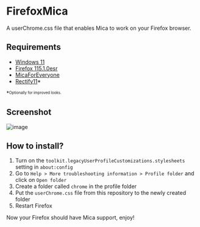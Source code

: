# FirefoxMica
A userChrome.css file that enables Mica to work on your Firefox browser.

## Requirements
- [Windows 11](https://microsoft.com/en-us/software-download/windows11)
- [Firefox 115.1.0esr](https://ftp.mozilla.org/pub/firefox/releases/115.1.0esr/)
- [MicaForEveryone](https://github.com/MicaForEveryone/MicaForEveryone)
- [Rectify11](https://github.com/Rectify11/Installer/releases/tag/v-3.0)*

*<sup><sub>Optionally for improved looks.</sup></sub>

## Screenshot
![image](https://github.com/piotr25691/FirefoxMica/assets/71488561/00c5b56e-f5a5-46ca-9551-dc11c52fa8b0)


## How to install?
1. Turn on the `toolkit.legacyUserProfileCustomizations.stylesheets` setting in `about:config`
2. Go to `Help > More troubleshooting information > Profile folder` and click on `Open folder`
3. Create a folder called `chrome` in the profile folder
4. Put the `userChrome.css` file from this repository to the newly created folder
5. Restart Firefox

Now your Firefox should have Mica support, enjoy!
